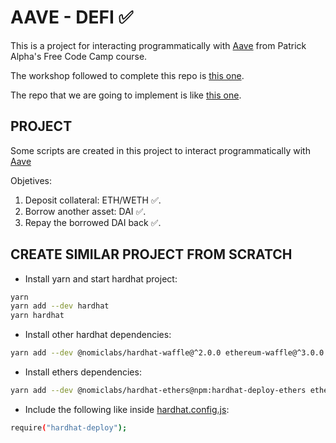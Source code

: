 # AAVE - DEFI ✅

This is a project for interacting programmatically with [Aave](https://aave.com/) from Patrick Alpha's Free Code Camp course.

The workshop followed to complete this repo is [this one](https://github.com/PatrickAlphaC/hardhat-defi-fcc).

The repo that we are going to implement is like [this one](https://www.youtube.com/watch?v=gyMwXuJrbJQ&t=15996s).

## PROJECT

Some scripts are created in this project to interact programmatically with [Aave](https://aave.com/)

Objetives:

1. Deposit collateral: ETH/WETH ✅.
2. Borrow another asset: DAI ✅.
3. Repay the borrowed DAI back ✅.

## CREATE SIMILAR PROJECT FROM SCRATCH

-   Install yarn and start hardhat project:

```bash
yarn
yarn add --dev hardhat
yarn hardhat
```

-   Install other hardhat dependencies:

```bash
yarn add --dev @nomiclabs/hardhat-waffle@^2.0.0 ethereum-waffle@^3.0.0 chai@^4.2.0 @nomiclabs/hardhat-ethers@^2.0.0 ethers@^5.0.0 @nomiclabs/hardhat-etherscan@^3.0.0 dotenv@^16.0.0 eslint@^7.29.0 eslint-config-prettier@^8.3.0 eslint-config-standard@^16.0.3 eslint-plugin-import@^2.23.4 eslint-plugin-node@^11.1.0 eslint-plugin-prettier@^3.4.0 eslint-plugin-promise@^5.1.0 hardhat-gas-reporter@^1.0.4 prettier@^2.3.2 prettier-plugin-solidity@^1.0.0-beta.13 solhint@^3.3.6 solidity-coverage@^0.7.16
```

-   Install ethers dependencies:

```bash
yarn add --dev @nomiclabs/hardhat-ethers@npm:hardhat-deploy-ethers ethers
```

-   Include the following like inside [hardhat.config.js](https://github.com/JMariadlcs/fund-me-dapp/blob/main/hardhat.config.js):

```bash
require("hardhat-deploy");
```

